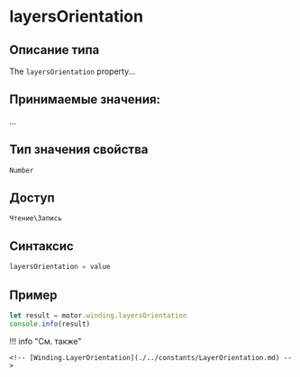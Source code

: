 # layersOrientation

## Описание типа
The `layersOrientation` property...

## Принимаемые значения:
...

## Тип значения свойства
`Number`

## Доступ
`Чтение\Запись`

## Синтаксис
```javascript
layersOrientation = value
```

## Пример
```javascript linenums="1"
let result = motor.winding.layersOrientation
console.info(result)
```

!!! info "См. также"

    <!-- [Winding.LayerOrientation](./../constants/LayerOrientation.md) -->

